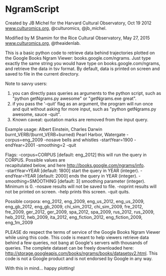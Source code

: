 # NgramScript

Created by JB Michel for the Harvard Cultural Observatory, Oct 19 2012 www.culturomics.org, @culturomics, @jb_michel.

Modified by M Shamim for the Rice Cultural Observatory, May 27, 2015 www.culturomics.org, @theaidenlab.


This is a basic python code to retrieve data behind trajectories plotted on the Google Books Ngram Viewer: books.google.com/ngrams. Just type exactly the same string you would have type on books.google.com/ngrams, and retrieve the data in tsv format. By default, data is printed on screen and saved to file in the current directory.

Note to savvy users: 
1. you can directly pass queries as arguments to the python script, such as "python getNgrams.py awesome" or "getNgrams.exe great". 
2. if you pass the '-quit' flag as an argument, the program will run once and quit without asking for more input, such as "python getNgrams.py awesome, sauce -quit". 	
3. Known caveat: quotation marks are removed from the input query. 

Example usage:
  Albert Einstein, Charles Darwin
  burnt_VERB/(burnt_VERB+burned)
  Pearl Harbor, Watergate -corpus=eng_2009 -nosave 
  bells and whistles -startYear=1900 -endYear=2001 -smoothing=2
  -quit
 	
Flags:
  -corpus=CORPUS [default: eng_2012]
     this will run the query in CORPUS. Possible values are  
     recapitulated below, and here http://books.google.com/ngrams/info.  
  -startYear=YEAR [default: 1800]
     start the query in YEAR (integer). 
  -endYear=YEAR [default: 2000]
     ends the query in YEAR (integer).
  -smoothing=SMOOTHING [default: 3]
     smoothing parameter (integer). Minimum is 0. 
  -nosave
     results will not be saved to file.
  -noprint
     results will not be printed on screen.
  -help
     prints this screen.
  -quit
     quits. 

Possible corpora:
  eng_2012, eng_2009, eng_us_2012, eng_us_2009, eng_gb_2012, eng_gb_2009, 
  chi_sim_2012, chi_sim_2009, fre_2012, fre_2009, ger_2012, ger_2009,
  spa_2012, spa_2009, rus_2012, rus_2009, heb_2012, heb_2009, ita_2012,	
  eng_fiction_2012, eng_fiction_2009, eng_1m_2009

PLEASE do respect the terms of service of the Google Books Ngram Viewer while using this code.
This code is meant to help viewers retrieve data behind a few queries, not bang at Google's  servers with thousands of queries.
The complete dataset can be freely downloaded here: http://storage.googleapis.com/books/ngrams/books/datasetsv2.html.
This code is not a Google product and is not endorsed by Google in any way. 

With this in mind... happy plotting!
